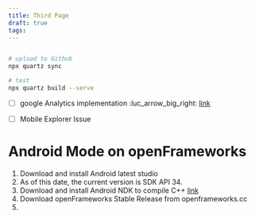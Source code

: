 ```yaml
---
title: Third Page
draft: true
tags:
---
```

```bash

# upload to Github
npx quartz sync

# test
npx quartz build --serve


```


- [ ] google Analytics implementation :luc_arrow_big_right: [link](https://quartz.jzhao.xyz/configuration)
- [ ] Mobile Explorer Issue



# Android Mode on openFrameworks
1. Download and install Android latest studio
2. As of this date, the current version is SDK API 34.
3. Download and install Android NDK to compile C++ [link](https://developer.android.com/ndk/downloads)
5. Download openFrameworks Stable Release from openframeworks.cc
6. 

